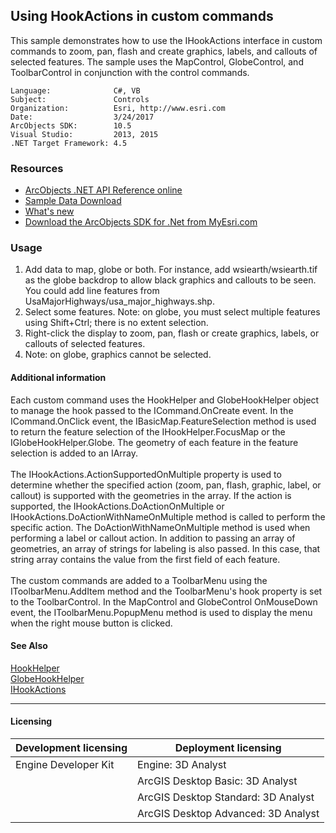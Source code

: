 ## Using HookActions in custom commands

  <div xmlns="http://www.w3.org/1999/xhtml" xmlns:my="http://schemas.microsoft.com/office/infopath/2003/myXSD/2006-02-10T23:25:53">This sample demonstrates how to use the IHookActions interface in custom commands to zoom, pan, flash and create graphics, labels, and callouts of selected features. The sample uses the MapControl, GlobeControl, and ToolbarControl in conjunction with the control commands.</div>  


<!-- TODO: Fill this section below with metadata about this sample-->
```
Language:              C#, VB
Subject:               Controls
Organization:          Esri, http://www.esri.com
Date:                  3/24/2017
ArcObjects SDK:        10.5
Visual Studio:         2013, 2015
.NET Target Framework: 4.5
```

### Resources

* [ArcObjects .NET API Reference online](http://desktop.arcgis.com/en/arcobjects/latest/net/webframe.htm)  
* [Sample Data Download](../../releases)  
* [What's new](http://desktop.arcgis.com/en/arcobjects/latest/net/webframe.htm#05247c04-bfd9-4e36-ae09-bc6e833c3b14.htm)  
* [Download the ArcObjects SDK for .Net from MyEsri.com](https://my.esri.com/)  

### Usage
1. Add data to map, globe or both. For instance, add wsiearth/wsiearth.tif as the globe backdrop to allow black graphics and callouts to be seen. You could add line features from UsaMajorHighways/usa_major_highways.shp.  
1. Select some features. Note: on globe, you must select multiple features using Shift+Ctrl; there is no extent selection.  
1. Right-click the display to zoom, pan, flash or create graphics, labels, or callouts of selected features.  
1. Note: on globe, graphics cannot be selected.  





#### Additional information  
<div xmlns="http://www.w3.org/1999/xhtml">Each custom command uses the HookHelper and GlobeHookHelper object to manage the hook passed to the ICommand.OnCreate event. In the ICommand.OnClick event, the IBasicMap.FeatureSelection method is used to return the feature selection of the IHookHelper.FocusMap or the IGlobeHookHelper.Globe. The geometry of each feature in the feature selection is added to an IArray.</div>  
<div xmlns="http://www.w3.org/1999/xhtml"> </div>  
<div xmlns="http://www.w3.org/1999/xhtml">The IHookActions.ActionSupportedOnMultiple property is used to determine whether the specified action (zoom, pan, flash, graphic, label, or callout) is supported with the geometries in the array. If the action is supported, the IHookActions.DoActionOnMultiple or IHookActions.DoActionWithNameOnMultiple method is called to perform the specific action. The DoActionWithNameOnMultiple method is used when performing a label or callout action. In addition to passing an array of geometries, an array of strings for labeling is also passed. In this case, that string array contains the value from the first field of each feature.</div>  
<div xmlns="http://www.w3.org/1999/xhtml"> </div>  
<div xmlns="http://www.w3.org/1999/xhtml">The custom commands are added to a ToolbarMenu using the IToolbarMenu.AddItem method and the ToolbarMenu's hook property is set to the ToolbarControl. In the MapControl and GlobeControl OnMouseDown event, the IToolbarMenu.PopupMenu method is used to display the menu when the right mouse button is clicked.</div>  


#### See Also  
[HookHelper](http://desktop.arcgis.com/search/?q=HookHelper&p=0&language=en&product=arcobjects-sdk-dotnet&version=&n=15&collection=help)  
[GlobeHookHelper](http://desktop.arcgis.com/search/?q=GlobeHookHelper&p=0&language=en&product=arcobjects-sdk-dotnet&version=&n=15&collection=help)  
[IHookActions](http://desktop.arcgis.com/search/?q=IHookActions&p=0&language=en&product=arcobjects-sdk-dotnet&version=&n=15&collection=help)  


---------------------------------

#### Licensing  
| Development licensing | Deployment licensing | 
| ------------- | ------------- | 
| Engine Developer Kit | Engine: 3D Analyst |  
|  | ArcGIS Desktop Basic: 3D Analyst |  
|  | ArcGIS Desktop Standard: 3D Analyst |  
|  | ArcGIS Desktop Advanced: 3D Analyst |  


